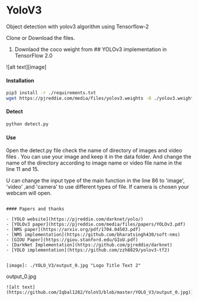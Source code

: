 # YoloV3
Object detection with yolov3 algorithm using  Tensorflow-2 

Clone or Download the files.

1. Downlaod the coco  weight from ## YOLOv3 implementation in TensorFlow 2.0

![alt text][image]

#### Installation

```bash
pip3 install -r ./requirements.txt
wget https://pjreddie.com/media/files/yolov3.weights -O ./yolov3.weights
```

#### Detect

```bash
python detect.py 
```

#### Use

0pen the detect.py file check the name of directory of images and video files . 
You can use your image and keep it in the data folder. And change the name of the directory 
according to image name or video file name  in the line 11 and 15. 

U can change the input type of the main function in the line 86 to 'image', 'video'
,and 'camera' to use different types of file. If camera is chosen your webcam will 
open. 
```

#### Papers and thanks

- [YOLO website](https://pjreddie.com/darknet/yolo/)
- [YOLOv3 paper](https://pjreddie.com/media/files/papers/YOLOv3.pdf)
- [NMS paper](https://arxiv.org/pdf/1704.04503.pdf)
- [NMS implementation](https://github.com/bharatsingh430/soft-nms)
- [GIOU Paper](https://giou.stanford.edu/GIoU.pdf)
- [DarkNet Implementation](https://github.com/pjreddie/darknet)
- [YOLO implementation](https://github.com/zzh8829/yolov3-tf2)


[image]: ./YOLO_V3/output_0.jpg "Logo Title Text 2"

```
output_0.jpg
```
![alt text](https://github.com/Iqbal1282/YoloV3/blob/master/YOLO_V3/output_0.jpg))
```
